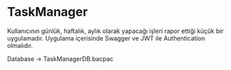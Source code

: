 # TaskManager

Kullanıcının günlük, haftalık, aylık olarak yapacağı işleri rapor ettiği
küçük bir uygulamadır. Uygulama içerisinde Swagger ve JWT ile Authentication
olmalıdır.

Database -> TaskManagerDB.bacpac
